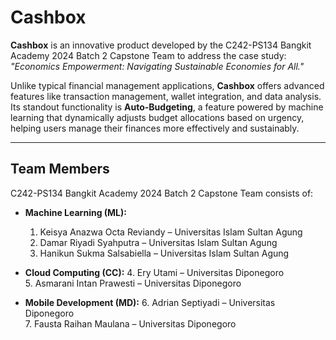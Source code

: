 # Cashbox

**Cashbox** is an innovative product developed by the C242-PS134 Bangkit Academy 2024 Batch 2 Capstone Team to address the case study: *"Economics Empowerment: Navigating Sustainable Economies for All."* 

Unlike typical financial management applications, **Cashbox** offers advanced features like transaction management, wallet integration, and data analysis. Its standout functionality is **Auto-Budgeting**, a feature powered by machine learning that dynamically adjusts budget allocations based on urgency, helping users manage their finances more effectively and sustainably.

---

## Team Members

C242-PS134 Bangkit Academy 2024 Batch 2 Capstone Team consists of:

- **Machine Learning (ML):**
  1. Keisya Anazwa Octa Reviandy – Universitas Islam Sultan Agung  
  2. Damar Riyadi Syahputra – Universitas Islam Sultan Agung  
  3. Hanikun Sukma Salsabiella – Universitas Islam Sultan Agung  

- **Cloud Computing (CC):**
  4. Ery Utami – Universitas Diponegoro  
  5. Asmarani Intan Prawesti – Universitas Diponegoro  

- **Mobile Development (MD):**
  6. Adrian Septiyadi – Universitas Diponegoro  
  7. Fausta Raihan Maulana – Universitas Diponegoro  
